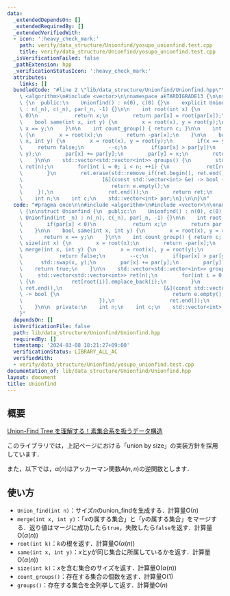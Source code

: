 ```yaml
---
data:
  _extendedDependsOn: []
  _extendedRequiredBy: []
  _extendedVerifiedWith:
  - icon: ':heavy_check_mark:'
    path: verify/data_structure/Unionfind/yosupo_unionfind.test.cpp
    title: verify/data_structure/Unionfind/yosupo_unionfind.test.cpp
  _isVerificationFailed: false
  _pathExtension: hpp
  _verificationStatusIcon: ':heavy_check_mark:'
  attributes:
    links: []
  bundledCode: "#line 2 \"lib/data_structure/Unionfind/Unionfind.hpp\"\n\n#include\
    \ <algorithm>\n#include <vector>\n\nnamespace akTARDIGRADE13 {\n\nstruct Unionfind\
    \ {\n  public:\n    Unionfind() : n(0), c(0) {}\n    explicit Unionfind(int _n)\
    \ : n(_n), c(_n), par(_n, -1) {}\n\n    int root(int x) {\n        if(par[x] <\
    \ 0)\n            return x;\n        return par[x] = root(par[x]);\n    }\n\n\
    \    bool same(int x, int y) {\n        x = root(x), y = root(y);\n        return\
    \ x == y;\n    }\n\n    int count_group() { return c; }\n\n    int size(int x)\
    \ {\n        x = root(x);\n        return -par[x];\n    }\n\n    bool merge(int\
    \ x, int y) {\n        x = root(x), y = root(y);\n        if(x == y)\n       \
    \     return false;\n        --c;\n        if(par[x] > par[y])\n            std::swap(x,\
    \ y);\n        par[x] += par[y];\n        par[y] = x;\n        return true;\n\
    \    }\n\n    std::vector<std::vector<int>> groups() {\n        std::vector<std::vector<int>>\
    \ ret(n);\n        for(int i = 0; i < n; ++i) {\n            ret[root(i)].emplace_back(i);\n\
    \        }\n        ret.erase(std::remove_if(ret.begin(), ret.end(),\n       \
    \                          [&](const std::vector<int> &e) -> bool {\n        \
    \                             return e.empty();\n                            \
    \     }),\n                  ret.end());\n        return ret;\n    }\n\n  private:\n\
    \    int n;\n    int c;\n    std::vector<int> par;\n};\n\n}\n"
  code: "#pragma once\n\n#include <algorithm>\n#include <vector>\n\nnamespace akTARDIGRADE13\
    \ {\n\nstruct Unionfind {\n  public:\n    Unionfind() : n(0), c(0) {}\n    explicit\
    \ Unionfind(int _n) : n(_n), c(_n), par(_n, -1) {}\n\n    int root(int x) {\n\
    \        if(par[x] < 0)\n            return x;\n        return par[x] = root(par[x]);\n\
    \    }\n\n    bool same(int x, int y) {\n        x = root(x), y = root(y);\n \
    \       return x == y;\n    }\n\n    int count_group() { return c; }\n\n    int\
    \ size(int x) {\n        x = root(x);\n        return -par[x];\n    }\n\n    bool\
    \ merge(int x, int y) {\n        x = root(x), y = root(y);\n        if(x == y)\n\
    \            return false;\n        --c;\n        if(par[x] > par[y])\n      \
    \      std::swap(x, y);\n        par[x] += par[y];\n        par[y] = x;\n    \
    \    return true;\n    }\n\n    std::vector<std::vector<int>> groups() {\n   \
    \     std::vector<std::vector<int>> ret(n);\n        for(int i = 0; i < n; ++i)\
    \ {\n            ret[root(i)].emplace_back(i);\n        }\n        ret.erase(std::remove_if(ret.begin(),\
    \ ret.end(),\n                                 [&](const std::vector<int> &e)\
    \ -> bool {\n                                     return e.empty();\n        \
    \                         }),\n                  ret.end());\n        return ret;\n\
    \    }\n\n  private:\n    int n;\n    int c;\n    std::vector<int> par;\n};\n\n\
    }"
  dependsOn: []
  isVerificationFile: false
  path: lib/data_structure/Unionfind/Unionfind.hpp
  requiredBy: []
  timestamp: '2024-03-08 18:21:27+09:00'
  verificationStatus: LIBRARY_ALL_AC
  verifiedWith:
  - verify/data_structure/Unionfind/yosupo_unionfind.test.cpp
documentation_of: lib/data_structure/Unionfind/Unionfind.hpp
layout: document
title: Unionfind
---
```


## 概要

[Union-Find Tree を理解する！素集合系を扱うデータ構造](https://algo-logic.info/union-find-tree/)

このライブラリでは，上記ページにおける「union by size」の実装方針を採用しています．

また，以下では，$\alpha(n)$はアッカーマン関数$A(n,n)$の逆関数とします．

## 使い方

- `Union_find(int n)`：サイズ$n$のunion_findを生成する．計算量$\mathrm{O}(n)$
- `merge(int x, int y)`：「$x$の属する集合」と「$y$の属する集合」をマージする．返り値はマージに成功したら`true`，失敗したら`false`を返す．計算量$\mathrm{O}(\alpha(n))$
- `root(int k)`：$k$の根を返す．計算量$\mathrm{O}(\alpha(n))$
- `same(int x, int y)`：$x$と$y$が同じ集合に所属しているかを返す．計算量$\mathrm{O}(\alpha(n))$
- `size(int k)`：$x$を含む集合のサイズを返す．計算量$\mathrm{O}(\alpha(n))$
- `count_groups()`：存在する集合の個数を返す．計算量$\mathrm{O}(1)$
- `groups()`：存在する集合を全列挙して返す．計算量$\mathrm{O}(n)$